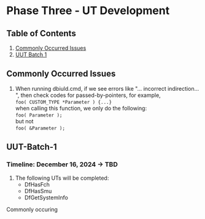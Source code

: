 # Phase Three - UT Development

## Table of Contents
1. [Commonly Occurred Issues](#Commonly-Occurred-Issues)
2. [UUT Batch 1](#UUT-Batch-1)





## Commonly Occurred Issues
1. When running dbiuld.cmd, if we see errors like "... incorrect indirection... ", then check codes for passed-by-pointers, for example, <br>
``` foo( CUSTOM_TYPE *Parameter ) {...} ``` <br>
when calling this function, we only do the following: <br>
``` foo( Parameter ); ``` <br>
but not <br>
``` foo( &Parameter ); ``` <br>

## UUT-Batch-1

### Timeline: December 16, 2024 -> TBD

1. The following UTs will be completed:
    - DfHasFch
    - DfHasSmu
    - DfGetSystemInfo

Commonly occuring 